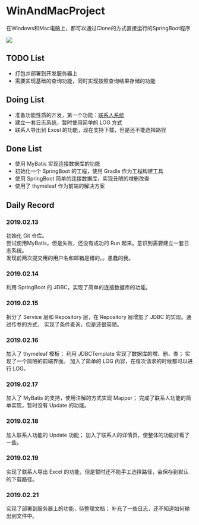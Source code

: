 
# WinAndMacProject  
在Windows和Mac电脑上，都可以通过Clone的方式直接运行的SpringBoot程序    

![](http://img.shields.io/travis/MatthewLQM/WinAndMacProject.svg) 
 
## TODO List
+ 打包并部署到开发服务器上
+ 需要实现基础的查询功能，同时实现按照查询结果存储的功能
## Doing List
+ 准备功能性质的开发，第一个功能：[联系人系统](docs/contact.md)
+ 建立一套日志系统，暂时使用简单的 LOG 方式
+ 联系人导出到 Excel 的功能，现在支持下载，但是还不能选择路径
## Done List
+ 使用 MyBatis 实现连接数据库的功能
+ 初始化一个 SpringBoot 的工程，使用 Gradle 作为工程构建工具
+ 使用 SpringBoot 简单的连接数据库，实现丑陋的增删改查
+ 使用了 thymeleaf 作为前端的解决方案
## Daily Record 
### 2019.02.13
初始化 Git 仓库。  
尝试使用MyBatis，但是失败，还没有成功的 Run 起来。意识到需要建立一套日志系统。     
发现前两次提交用的用户名和邮箱是错的。。愚蠢的我。
### 2019.02.14
利用 SpringBoot 的 JDBC，实现了简单的连接数据库的功能。
### 2019.02.15
拆分了 Service 层和 Repository 层，在 Repository 层增加了 JDBC 的实现。通过传参的方式，
实现了条件查询，但是还很简陋。
### 2019.02.16
加入了 thymeleaf 模板；
利用 JDBCTemplate 实现了数据库的增、删、查；
实现了一个简陋的前端界面。
加入了简单的 LOG 内容，在每次请求的时候都可以进行 LOG。
### 2019.02.17
加入了 MyBatis 的支持，使用注解的方式实现 Mapper；
完成了联系人功能的简单实现，暂时没有 Update 的功能。
### 2019.02.18
加入联系人功能的 Update 功能；
加入了联系人的详情页，使整体的功能好看了一些。
### 2019.02.19
实现了联系人导出 Excel 的功能，但是暂时还不能手工选择路径，会保存到默认的下载路径。
### 2019.02.21
实现了部署到服务器上的功能，待整理文档；
补充了一些日志，还不知道如何输出到文件中。